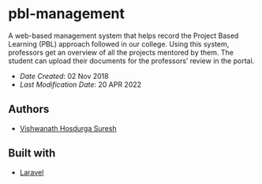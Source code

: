 # pbl-management
A web-based management system that helps record the Project Based Learning (PBL) approach followed in our college. Using this system, professors get an overview of all the projects mentored by them. The student can upload their documents for the professors’ review in the portal. 
* *Date Created*: 02 Nov 2018
* *Last Modification Date*: 20 APR 2022

## Authors

* [Vishwanath Hosdurga Suresh](mailto:vishubhat239@gmail.com)

## Built with
* [Laravel](https://laravel.com)
